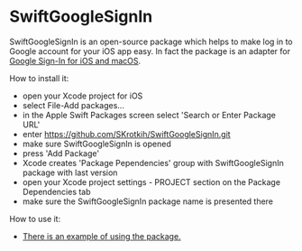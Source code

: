 # SwiftGoogleSignIn

SwiftGoogleSignIn is an open-source package which helps to make log in to Google account for your iOS app easy.
In fact the package is an adapter for [Google Sign-In for iOS and macOS](https://developers.google.com/identity/sign-in/ios/start).

How to install it:
- open your Xcode project for iOS
- select File-Add packages...
- in the Apple Swift Packages screen select 'Search or Enter Package URL'
- enter https://github.com/SKrotkih/SwiftGoogleSignIn.git
- make sure SwiftGoogleSignIn is opened
- press 'Add Package' 
- Xcode creates 'Package Pependencies' group with SwiftGoogleSignIn package with last version 
- open your Xcode project settings - PROJECT section on the Package Dependencies tab
- make sure the SwiftGoogleSignIn package name is presented there 

How to use it:
- [There is an example of using the package.](https://github.com/SKrotkih/YTLiveStreaming)

